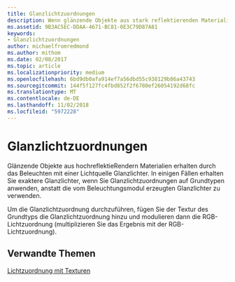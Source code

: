 ```yaml
---
title: Glanzlichtzuordnungen
description: Wenn glänzende Objekte aus stark reflektierenden Materialien von einer Lichtquelle beleuchtet werden, erhalten sie Glanzlichter.
ms.assetid: 9B3AC5EC-DDAA-4671-BC81-0E3C79D87A81
keywords:
- Glanzlichtzuordnungen
author: michaelfromredmond
ms.author: mithom
ms.date: 02/08/2017
ms.topic: article
ms.localizationpriority: medium
ms.openlocfilehash: 6bd9db0afa914ef7a56dbd55c938129b86a43743
ms.sourcegitcommit: 144f5f127fc4fbd852f2f6780ef26054192d68fc
ms.translationtype: MT
ms.contentlocale: de-DE
ms.lasthandoff: 11/02/2018
ms.locfileid: "5972228"
---
```

# <a name="specular-light-maps"></a>Glanzlichtzuordnungen


Glänzende Objekte aus hochreflektieRendern Materialien erhalten durch das Beleuchten mit einer Lichtquelle Glanzlichter. In einigen Fällen erhalten Sie exaktere Glanzlichter, wenn Sie Glanzlichtzuordnungen auf Grundtypen anwenden, anstatt die vom Beleuchtungsmodul erzeugten Glanzlichter zu verwenden.

Um die Glanzlichtzuordnung durchzuführen, fügen Sie der Textur des Grundtyps die Glanzlichtzuordnung hinzu und modulieren dann die RGB-Lichtzuordnung (multiplizieren Sie das Ergebnis mit der RGB-Lichtzuordnung).

## <a name="span-idrelated-topicsspanrelated-topics"></a><span id="related-topics"></span>Verwandte Themen


[Lichtzuordnung mit Texturen](light-mapping-with-textures.md)

 

 




